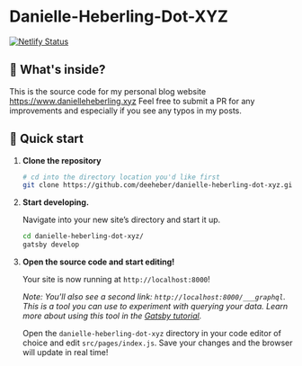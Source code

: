 # Danielle-Heberling-Dot-XYZ
[![Netlify Status](https://api.netlify.com/api/v1/badges/a4629274-59c5-47ee-901f-9621a8fb5174/deploy-status)](https://app.netlify.com/sites/deeheber/deploys)

## 🧐 What's inside?

This is the source code for my personal blog website https://www.danielleheberling.xyz Feel free to submit a PR for any improvements and especially if you see any typos in my posts.

## 🚀 Quick start

1.  **Clone the repository**

    ```sh
    # cd into the directory location you'd like first
    git clone https://github.com/deeheber/danielle-heberling-dot-xyz.git
    ```

1.  **Start developing.**

    Navigate into your new site’s directory and start it up.

    ```sh
    cd danielle-heberling-dot-xyz/
    gatsby develop
    ```

1.  **Open the source code and start editing!**

    Your site is now running at `http://localhost:8000`!

    _Note: You'll also see a second link: _`http://localhost:8000/___graphql`_. This is a tool you can use to experiment with querying your data. Learn more about using this tool in the [Gatsby tutorial](https://www.gatsbyjs.org/tutorial/part-five/#introducing-graphiql)._

    Open the `danielle-heberling-dot-xyz` directory in your code editor of choice and edit `src/pages/index.js`. Save your changes and the browser will update in real time!
